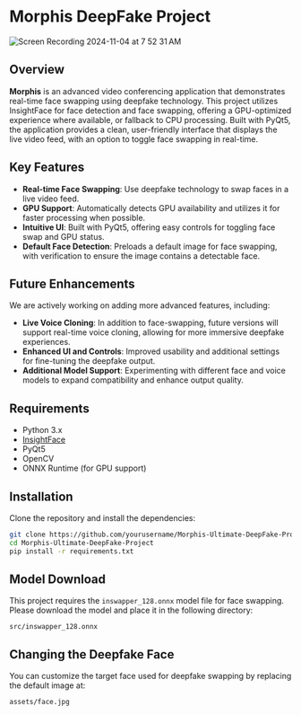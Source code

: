 # Morphis DeepFake Project
![Screen Recording 2024-11-04 at 7 52 31 AM](https://github.com/user-attachments/assets/80cfd6b6-7988-486b-8d65-54ae0dbf601b)



## Overview
**Morphis** is an advanced video conferencing application that demonstrates real-time face swapping using deepfake technology. This project utilizes InsightFace for face detection and face swapping, offering a GPU-optimized experience where available, or fallback to CPU processing. Built with PyQt5, the application provides a clean, user-friendly interface that displays the live video feed, with an option to toggle face swapping in real-time.

## Key Features
- **Real-time Face Swapping**: Use deepfake technology to swap faces in a live video feed.
- **GPU Support**: Automatically detects GPU availability and utilizes it for faster processing when possible.
- **Intuitive UI**: Built with PyQt5, offering easy controls for toggling face swap and GPU status.
- **Default Face Detection**: Preloads a default image for face swapping, with verification to ensure the image contains a detectable face.

## Future Enhancements
We are actively working on adding more advanced features, including:
- **Live Voice Cloning**: In addition to face-swapping, future versions will support real-time voice cloning, allowing for more immersive deepfake experiences.
- **Enhanced UI and Controls**: Improved usability and additional settings for fine-tuning the deepfake output.
- **Additional Model Support**: Experimenting with different face and voice models to expand compatibility and enhance output quality.

## Requirements
- Python 3.x
- [InsightFace](https://github.com/deepinsight/insightface)
- PyQt5
- OpenCV
- ONNX Runtime (for GPU support)

## Installation
Clone the repository and install the dependencies:

```bash
git clone https://github.com/yourusername/Morphis-Ultimate-DeepFake-Project.git
cd Morphis-Ultimate-DeepFake-Project
pip install -r requirements.txt
```

## Model Download
This project requires the `inswapper_128.onnx` model file for face swapping. Please download the model and place it in the following directory:

```plaintext
src/inswapper_128.onnx
```

## Changing the Deepfake Face
You can customize the target face used for deepfake swapping by replacing the default image at:

```plaintext
assets/face.jpg
```
